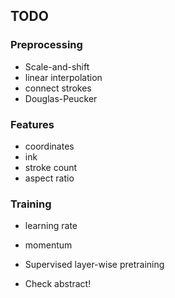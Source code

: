 ## TODO

### Preprocessing
* Scale-and-shift
* linear interpolation
* connect strokes
* Douglas-Peucker

### Features
* coordinates
* ink
* stroke count
* aspect ratio

### Training
* learning rate
* momentum
* Supervised layer-wise pretraining


* Check abstract!